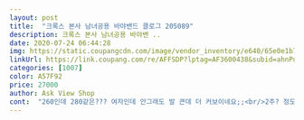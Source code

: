 ```yaml
---
layout: post 
title:  "크록스 본사 남녀공용 바야밴드 클로그 205089" 
description: 크록스 본사 남녀공용 바야밴 ..
date: 2020-07-24 06:44:28 
img: https://static.coupangcdn.com/image/vendor_inventory/e640/65e0e1b71de7266ddceb4e902f08caae53b1b81b29ed5a9401fd234e0463.jpg 
linkUrl: https://link.coupang.com/re/AFFSDP?lptag=AF3600438&subid=ahnPublicAsk&pageKey=1565170956&itemId=2660787160&vendorItemId=71095863846&traceid=V0-113-d22a3bf8544993cb 
categories: [1007] 
color: A57F92 
price: 27000 
author: Ask View Shop 
cont:  "260인데 280같은??? 여자인데 안그래도 발 큰데 더 커보이네요;;<br/>2주? 정도 걸린것같아요 원래는 6/11일 도착예정 이였는데<br/>5월25일랄 주문했는데 6월8일랄 왔어요<br/>8년전에 일본여행갔다가 발 아파서 크록밴드를 샀었는데<br/>그거랑 비교해 보니 작퉁인가? 생각이 들 정도로<br/>그래도 3일 빨리 왔네요 ㅋㅋ 기다리다가 아 그냥 취소할까만 몇번 생각했어요 그래도 기다린 보람은 좀 있는것같아요,,<br/>그리고 사이즈가 기존 크록보다 살짝 작게? 나온거 같아요<br/>꾸겨지고 마감이 깔끔하지않아요<br/>뒤에 끈 해도 헐렁이긴한데 250으로 교환하자니 또 2주를 기다려야하고 250은 너무 딱맞고 끈하면 발톱이 아플것같아서 일단 그냥 신어보려구요 근데 원래 이렇게 왕발같나요... <br/>? 완전 거인발같아요... <br/><br/>드라이기 열로 구김 폈어요<br/>마감 부분이 좀 안좋네요<br/>배송은 일주일정도 걸렸고<br/>신랑꺼는 완전 화이트가 아니고 살짝 아이보리 색이에요<br/>왜죠?<br/>운동화 230사이즈 신고 기존 크록밴드 W6신었을때 살짝 여유가 있었는데 이거는 딱 맞아요<br/>첫 크록스라 후기보고 인터넷이랑 이곳저곳 다 찾아보고<br/>크록스는 한사이즈 업해서 신어야 한다길래 260이면 딱 괜찮겠지 했는데 배송와서 신어보니까 사진처럼 뒷부분이 남긴남아요<br/>하자가 딱히 없네요 근데 제가 원래 250을 신었는데 왜 발이 커진지는 모르겠지만 5단위면 255신고 10단위면 그냥 260을 신거든요<br/>후기보고 하자가 많데서 걱정하며 시켰는데 제껀 다행히도(?)<br/>" 
---
```

